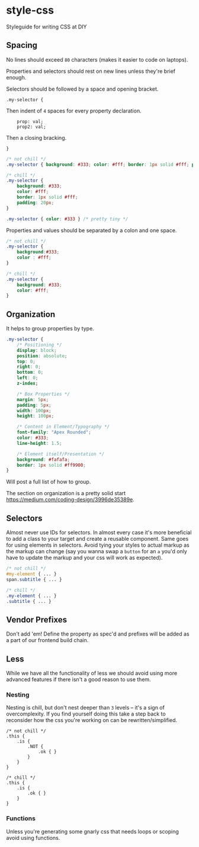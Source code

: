 style-css
=========

Styleguide for writing CSS at DIY

## Spacing

No lines should exceed `80` characters (makes it easier to code on laptops).

Properties and selectors should rest on new lines unless they're brief enough.

Selectors should be followed by a space and opening bracket.

```
.my-selector {
```

Then indent of `4` spaces for every property declaration.

```
    prop: val;
    prop2: val;
```

Then a closing bracking.

```
}
```

```css
/* not chill */
.my-selector { background: #333; color: #fff; border: 1px solid #fff; padding: 20px; }

/* chill */
.my-selector {
    background: #333;
    color: #fff;
    border: 1px solid #fff;
    padding: 20px;
}

.my-selector { color: #333 } /* pretty tiny */
```

Properties and values should be separated by a colon and one space.

```css
/* not chill */
.my-selector {
    background:#333;
    color : #fff;
}

/* chill */
.my-selector {
    background: #333;
    color: #fff;
}
```

## Organization

It helps to group properties by type.

```css
.my-selector {
    /* Positioning */
    display: block;
    position: absolute;
    top: 0;
    right: 0;
    bottom: 0;
    left: 0;
    z-index;

    /* Box Properties */
    margin: 5px;
    padding: 5px;
    width: 100px;
    height: 100px;

    /* Content in Element/Typography */
    font-family: "Apex Rounded";
    color: #333;
    line-height: 1.5;

    /* Element itself/Presentation */
    background: #fafafa;
    border: 1px solid #ff9900;
}
```

Will post a full list of how to group.

The section on organization is a pretty solid start https://medium.com/coding-design/3996de35389e.

## Selectors

Almost never use IDs for selectors. In almost every case it's more beneficial to
add a class to your target and create a reusable component. Same goes for using
elements in selectors. Avoid tying your styles to actual markup as the markup
can change (say you wanna swap a `button` for an `a` you'd only have to update
the markup and your css will work as expected).

```css
/* not chill */
#my-element { ... }
span.subtitle { ... }

/* chill */
.my-element { ... }
.subtitle { ... }
```

## Vendor Prefixes

Don't add 'em! Define the property as spec'd and prefixes will be added as a
part of our frontend build chain.

## Less

While we have all the functionality of less we should avoid using more advanced features if there isn't a
good reason to use them.

### Nesting

Nesting is chill, but don't nest deeper than `3` levels – it's a sign of overcomplexity.
If you find yourself doing this take a step back to reconsider how the css you're working
on can be rewritten/simplified.

```less
/* not chill */
.this {
    .is {
        .NOT {
            .ok { }
        }
    }
}

/* chill */
.this {
    .is {
        .ok { }
    }
}
```

### Functions

Unless you're generating some gnarly css that needs loops or scoping avoid using
functions.
